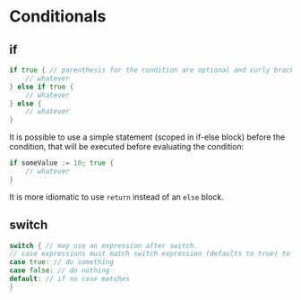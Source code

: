 # Conditionals

## if

```go
if true { // parenthesis for the condition are optional and curly brackets are required.
    // whatever
} else if true {
    // whatever
} else {
    // whatever
}
```

It is possible to use a simple statement (scoped in if-else block) before the condition, that will be executed before evaluating the condition:

```go
if someValue := 10; true {
    // whatever
}
```

It is more idiomatic to use `return` instead of an `else` block.

## switch

```go
switch { // may use an expression after switch.
// case expressions must match switch expression (defaults to true) to be executed. 
case true: // do something
case false: // do nothing
default: // if no case matches
}
```